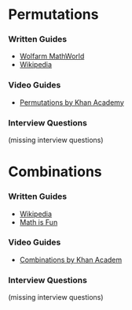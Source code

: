 
# Permutations

### Written Guides

* [Wolfarm MathWorld](http://mathworld.wolfram.com/Permutation.html)
* [Wikipedia](https://en.wikipedia.org/wiki/Permutation)

### Video Guides

* [Permutations by Khan Academy](https://www.youtube.com/watch?v=XqQTXW7XfYA)

### Interview Questions
(missing interview questions)

# Combinations

### Written Guides

* [Wikipedia](https://en.wikipedia.org/wiki/Combination)
* [Math is Fun](https://www.mathsisfun.com/combinatorics/combinations-permutations.html)

### Video Guides

* [Combinations by Khan Academ](https://www.youtube.com/watch?v=bCxMhncR7PU&t=415s)

### Interview Questions
(missing interview questions)


